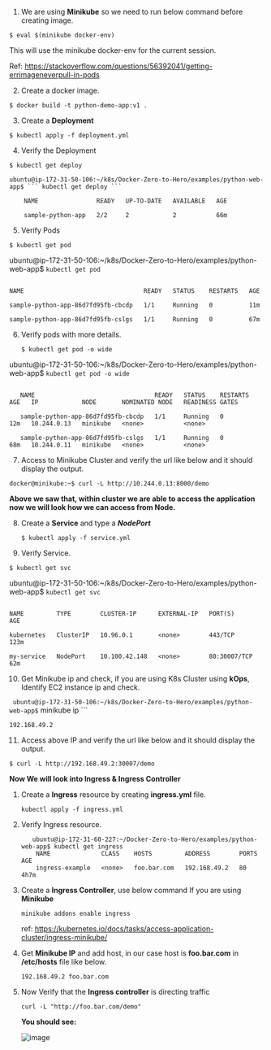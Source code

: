 1. We are using **Minikube** so we need to run below command before creating image.

 ``` $ eval $(minikube docker-env) ```

  This will use the minikube docker-env for the current session.

  Ref: https://stackoverflow.com/questions/56392041/getting-errimageneverpull-in-pods
    
2. Create a docker image.
   
  ``` $ docker build -t python-demo-app:v1 . ```

3. Create a **Deployment**
   
  ``` $ kubectl apply -f deployment.yml ```

4. Verify the Deployment

  ``` $ kubectl get deploy ```

    ubuntu@ip-172-31-50-106:~/k8s/Docker-Zero-to-Hero/examples/python-web-app$ ``` kubectl get deploy ```

```
    NAME                READY   UP-TO-DATE   AVAILABLE   AGE

    sample-python-app   2/2     2            2           66m

```

5. Verify Pods

  ``` $ kubectl get pod ```

   ubuntu@ip-172-31-50-106:~/k8s/Docker-Zero-to-Hero/examples/python-web-app$ ``` kubectl get pod ```

   ```

   NAME                                 READY   STATUS    RESTARTS   AGE

   sample-python-app-86d7fd95fb-cbcdp   1/1     Running   0          11m

   sample-python-app-86d7fd95fb-cslgs   1/1     Running   0          67m

```

6. Verify pods with more details.

   ``` $ kubectl get pod -o wide ```

ubuntu@ip-172-31-50-106:~/k8s/Docker-Zero-to-Hero/examples/python-web-app$ ``` kubectl get pod -o wide ```

```

   NAME                                 READY   STATUS    RESTARTS   AGE   IP            NODE       NOMINATED NODE   READINESS GATES
   
   sample-python-app-86d7fd95fb-cbcdp   1/1     Running   0          12m   10.244.0.13   minikube   <none>           <none>
   
   sample-python-app-86d7fd95fb-cslgs   1/1     Running   0          68m   10.244.0.11   minikube   <none>           <none>

```

7. Access to Minikube Cluster and verify the url like below and it should display the output.

``` docker@minikube:~$ curl -L http://10.244.0.13:8000/demo ```

   **Above we saw that, within cluster we are able to access the application now we will look how we can access from Node.**

8. Create a **Service** and type a **_NodePort_**

   ``` $ kubectl apply -f service.yml ```

9. Verify Service.

``` $ kubectl get svc ```

   ubuntu@ip-172-31-50-106:~/k8s/Docker-Zero-to-Hero/examples/python-web-app$ ``` kubectl get svc ```

   ```
   
   NAME         TYPE        CLUSTER-IP      EXTERNAL-IP   PORT(S)        AGE
   
   kubernetes   ClusterIP   10.96.0.1       <none>        443/TCP        123m
   
   my-service   NodePort    10.100.42.148   <none>        80:30007/TCP   62m

```

10. Get Minikube ip and check, if you are using K8s Cluster using **kOps**, Identify EC2 instance ip and check.

  ```  ubuntu@ip-172-31-50-106:~/k8s/Docker-Zero-to-Hero/examples/python-web-app$ ``` minikube ip ```

   ``` 192.168.49.2 ```

11. Access above IP and verify the url like below and it should display the output.

  ``` $ curl -L http://192.168.49.2:30007/demo ```

  **Now We will look into Ingress & Ingress Controller**

  1. Create a **Ingress** resource by creating **ingress.yml** file.

     ``` kubectl apply -f ingress.yml ```

  2. Verify Ingress resource.

     ```
        ubuntu@ip-172-31-60-227:~/Docker-Zero-to-Hero/examples/python-web-app$ kubectl get ingress
         NAME              CLASS    HOSTS         ADDRESS        PORTS   AGE
         ingress-example   <none>   foo.bar.com   192.168.49.2   80      4h7m
     ```

  3. Create a **Ingress Controller**, use below command If you are using **Minikube**

     ``` minikube addons enable ingress ```

     ref: https://kubernetes.io/docs/tasks/access-application-cluster/ingress-minikube/

   4. Get **Minikube IP** and add host, in our case host is **foo.bar.com** in  **/etc/hosts** file like below.

      ``` 192.168.49.2 foo.bar.com ```

   5. Now Verify that the **Ingress controller** is directing traffic

      ``` curl -L "http://foo.bar.com/demo" ```

       **You should see:**

      ![image](https://github.com/digupawar/Docker-Zero-to-Hero/assets/72307345/b3e61ad2-86d8-4944-8b38-db3cb18166b5)


